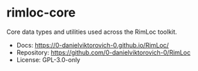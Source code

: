 # rimloc-core

Core data types and utilities used across the RimLoc toolkit.

- Docs: https://0-danielviktorovich-0.github.io/RimLoc/
- Repository: https://github.com/0-danielviktorovich-0/RimLoc
- License: GPL-3.0-only
